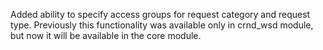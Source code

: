 Added ability to specify access groups for request category and request type.
Previously this functionality was available only in crnd_wsd module, but now
it will be available in the core module.
